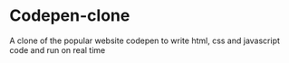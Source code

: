 # Codepen-clone

A clone of the popular website codepen to write html, css and javascript code and run on real time
